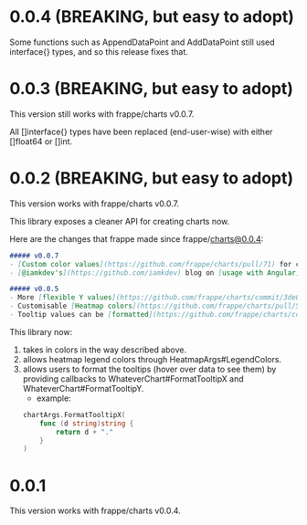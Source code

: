 # 0.0.4 (BREAKING, but easy to adopt)

Some functions such as AppendDataPoint and AddDataPoint still used interface{} types, and so this release fixes that.

# 0.0.3 (BREAKING, but easy to adopt)

This version still works with frappe/charts v0.0.7.

All []interface{} types have been replaced (end-user-wise) with either []float64 or []int.

# 0.0.2 (BREAKING, but easy to adopt)

This version works with frappe/charts v0.0.7.

This library exposes a cleaner API for creating charts now.

Here are the changes that frappe made since frappe/charts@0.0.4:

```markdown
##### v0.0.7
- [Custom color values](https://github.com/frappe/charts/pull/71) for charts as hex codes. The API now takes an array of colors for all charts instead of a color for each dataset.
- [@iamkdev's](https://github.com/iamkdev) blog on [usage with Angular](https://medium.com/@iamkdev/frappé-charts-with-angular-c9c5dd075d9f).

##### v0.0.5
- More [flexible Y values](https://github.com/frappe/charts/commit/3de049c451194dcd8e61ff91ceeb998ce131c709): independent from exponent, minimum Y axis point for line graphs.
- Customisable [Heatmap colors](https://github.com/frappe/charts/pull/53); check out the Halloween demo on the [website](https://frappe.github.io/charts) :D
- Tooltip values can be [formatted](https://github.com/frappe/charts/commit/e3d9ed0eae14b65044dca0542cdd4d12af3f2b44).
```

This library now:
1. takes in colors in the way described above.
2. allows heatmap legend colors through HeatmapArgs#LegendColors.
3. allows users to format the tooltips (hover over data to see them) by providing callbacks to WhateverChart#FormatTooltipX and WhateverChart#FormatTooltipY.
    * example:
    ```go
    chartArgs.FormatTooltipX(
        func (d string)string {
            return d + "."
        }
    )
    ```

# 0.0.1

This version works with frappe/charts v0.0.4.